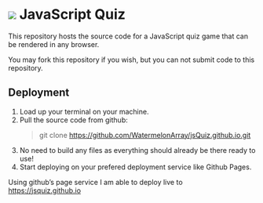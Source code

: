 # ![](static/assets/favicon.ico) JavaScript Quiz

This repository hosts the source code for a JavaScript quiz game that can be rendered in any browser.

You may fork this repository if you wish, but you can not submit code to this repository.

## Deployment

1. Load up your terminal on your machine.
2. Pull the source code from github:
   > git clone https://github.com/WatermelonArray/jsQuiz.github.io.git
3. No need to build any files as everything should already be there ready to use!
4. Start deploying on your prefered deployment service like Github Pages.

Using github’s page service I am able to deploy live to https://jsquiz.github.io
